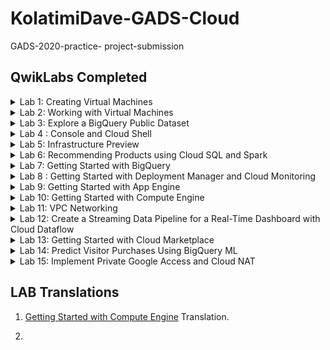 # KolatimiDave-GADS-Cloud
GADS-2020-practice- project-submission

## QwikLabs Completed

<details>
  <!-- The complete lab title goes here 👇🏾-->
  <summary>Lab 1: Creating Virtual Machines</summary>
  <!-- Provide path to the screenshot here. Example 👇🏾-->
  <img src="Images/Cloud-Creating-VMs.png">
</details>

<details>
  <!-- The complete lab title goes here 👇🏾-->
  <summary>Lab 2: Working with Virtual Machines</summary>
  <!-- Provide path to the screenshot here. Example 👇🏾-->
  <img src="Images/Cloud-Working-w-VMs.png">
</details>

<details>
  <!-- The complete lab title goes here 👇🏾-->
  <summary>Lab 3: Explore a BigQuery Public Dataset</summary>
  <!-- Provide path to the screenshot here. Example 👇🏾-->
  <img src="Images/Cloud-Explore-a-BQ-dataset.png">
</details>

<details>
  <!-- The complete lab title goes here 👇🏾-->
  <summary>Lab 4  : Console and Cloud Shell</summary>
  <!-- Provide path to the screenshot here. Example 👇🏾-->
  <img src="Images/Cloud-Console-and-Cloud-shell.png">
</details>

<details>
  <!-- The complete lab title goes here 👇🏾-->
  <summary>Lab 5: Infrastructure Preview</summary>
  <!-- Provide path to the screenshot here. Example 👇🏾-->
  <img src="Images/Cloud-Infrasture-preview.png">
</details>

<details>
  <!-- The complete lab title goes here 👇🏾-->
  <summary>Lab 6: Recommending Products using Cloud SQL and Spark</summary>
  <!-- Provide path to the screenshot here. Example 👇🏾-->
  <img src="Images/Cloud-Recommend-product-with-Ml-using-Cloud-SQL-and-Dataproc.png">
</details>

<details>
  <!-- The complete lab title goes here 👇🏾-->
  <summary>Lab 7: Getting Started with BigQuery</summary>
  <!-- Provide path to the screenshot here. Example 👇🏾-->
  <img src="Images/Cloud-Getting-Stateted-w-BQ.png">
</details>

<details>
  <!-- The complete lab title goes here 👇🏾-->
  <summary>Lab 8 : Getting Started with Deployment Manager and Cloud Monitoring</summary>
  <!-- Provide path to the screenshot here. Example 👇🏾-->
  <img src="Images/Cloud-Getting-Stateted-w-Deployment-Manager.png">
</details>

<details>
  <!-- The complete lab title goes here 👇🏾-->
  <summary>Lab 9: Getting Started with App Engine</summary>
  <!-- Provide path to the screenshot here. Example 👇🏾-->
  <img src="Images/Cloud-Getting-Stateted-w-A.E.png">
</details>

<details>
  <!-- The complete lab title goes here 👇🏾-->
  <summary>Lab 10: Getting Started with Compute Engine</summary>
  <!-- Provide path to the screenshot here. Example 👇🏾-->
  <img src="Images/Cloud-Getting-Started-w-C.E.png">
</details>

<details>
  <!-- The complete lab title goes here 👇🏾-->
  <summary>Lab 11: VPC Networking</summary>
  <!-- Provide path to the screenshot here. Example 👇🏾-->
  <img src="Images/Cloud-VPC-Networking.png">
</details>

<details>
  <!-- The complete lab title goes here 👇🏾-->
  <summary>Lab 12: Create a Streaming Data Pipeline for a Real-Time Dashboard with Cloud Dataflow</summary>
  <!-- Provide path to the screenshot here. Example 👇🏾-->
  <img src="Images/Cloud-Create-a-Streaming-Data_pipeline-Dataflow.png">
</details>

<details>
  <!-- The complete lab title goes here 👇🏾-->
  <summary>Lab 13: Getting Started with Cloud Marketplace</summary>
  <!-- Provide path to the screenshot here. Example 👇🏾-->
  <img src="Images/Cloud-Marketplace.png">
</details>

<details>
  <!-- The complete lab title goes here 👇🏾-->
  <summary>Lab 14: Predict Visitor Purchases Using BigQuery ML</summary>
  <!-- Provide path to the screenshot here. Example 👇🏾-->
  <img src="Images/Cloud-Predict-Visitor-Purchase-w-BQML.png">
</details>

<details>
  <!-- The complete lab title goes here 👇🏾-->
  <summary>Lab 15: Implement Private Google Access and Cloud NAT</summary>
  <!-- Provide path to the screenshot here. Example 👇🏾-->
  <img src="Images/Cloud-NAT.png">
</details>




## LAB Translations

1. [Getting Started with Compute Engine](https://github.com/KolatimiDave/GADS-Cloud/blob/master/C-E-translation.md) Translation.

2. 
